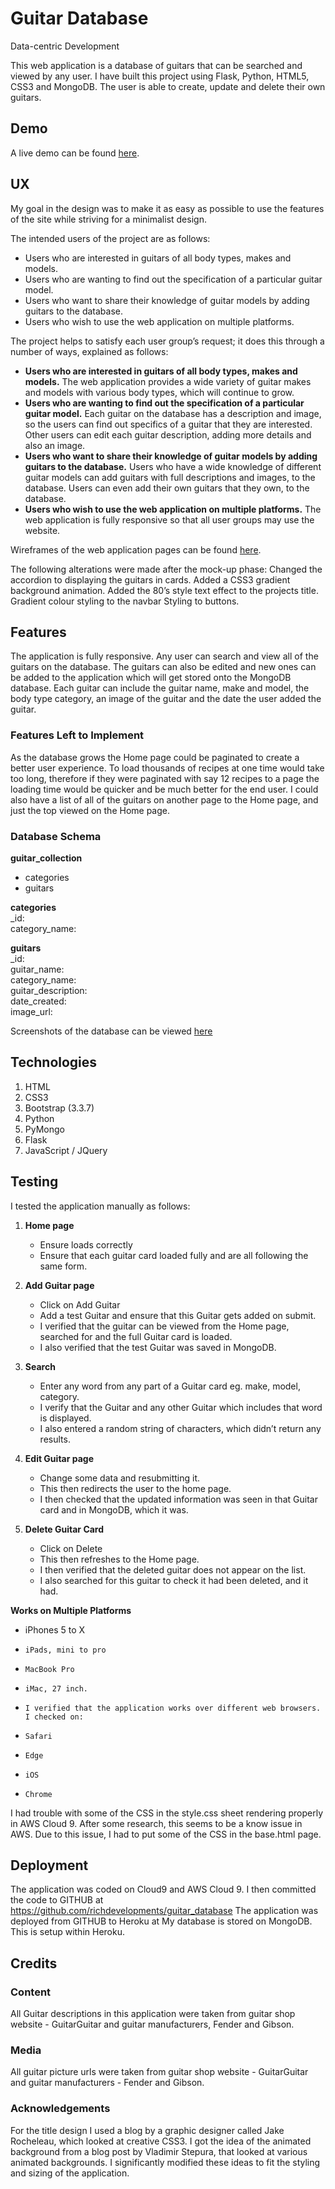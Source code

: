 # Guitar Database
Data-centric Development

This web application is a database of guitars that can be searched and viewed by any user. I have built this project using Flask, Python, HTML5, CSS3 and MongoDB.
The user is able to create, update and delete their own guitars.


## Demo
A live demo can be found [here](https://www.haleyschafer.com/).


## UX
My goal in the design was to make it as easy as possible to use the features of the site while striving for a minimalist design.

The intended users of the project are as follows:
- Users who are interested in guitars of all body types, makes and models.
- Users who are wanting to find out the specification of a particular guitar model.
- Users who want to share their knowledge of guitar models by adding guitars to the database.
- Users who wish to use the web application on multiple platforms.

The project helps to satisfy each user group’s request; it does this through a number of ways, explained as follows:
- **Users who are interested in guitars of all body types, makes and models.**
The web application provides a wide variety of guitar makes and models with various body types, which will continue to grow.
- **Users who are wanting to find out the specification of a particular guitar model.**
Each guitar on the database has a description and image, so the users can find out specifics of a guitar that they are interested. Other users can edit each guitar description, adding more details and also an image.
- **Users who want to share their knowledge of guitar models by adding guitars to the database.**
Users who have a wide knowledge of different guitar models can add guitars with full descriptions and images, to the database. Users can even add their own guitars that they own, to the database.
- **Users who wish to use the web application on multiple platforms.**
The web application is fully responsive so that all user groups may use the website.

Wireframes of the web application pages can be found [here](https://imgur.com/a/Vudbvck).

The following alterations were made after the mock-up phase:
Changed the accordion to displaying the guitars in cards.
Added a CSS3 gradient background animation.
Added the 80’s style text effect to the projects title.
Gradient colour styling to the navbar
Styling to buttons.


## Features
The application is fully responsive. Any user can search and view all of the guitars on the database. The guitars can also be edited and new ones can be added to the application which will get stored onto the MongoDB database. Each guitar can include the guitar name, make and model, the body type category, an image of the guitar and the date the user added the guitar.

### Features Left to Implement
As the database grows the Home page could be paginated to create a better user experience. To load thousands of recipes at one time would take too long, therefore if they were paginated with say 12 recipes to a page the loading time would be quicker and be much better for the end user.
I could also have a list of all of the guitars on another page to the Home page, and just the top viewed on the Home page.

### Database Schema
**guitar_collection**
- categories
- guitars

**categories**<br>
 _id:<br>
category_name:

**guitars**<br>
_id:<br>
guitar_name:<br>
category_name:<br>
guitar_description:<br>
date_created:<br>
image_url:

Screenshots of the database can be viewed [here](https://imgur.com/a/h1Ssf6e)

## Technologies
1. HTML
2. CSS3
3. Bootstrap (3.3.7)
4. Python
5. PyMongo
6. Flask
7. JavaScript / JQuery


## Testing
I tested the application manually as follows:

1. **Home page**
    * Ensure loads correctly
    * Ensure that each guitar card loaded fully and are all following the same form.

2. **Add Guitar page**
    * Click on Add Guitar
    * Add a test Guitar and ensure that this Guitar gets added on submit.
    * I verified that the guitar can be viewed from the Home page, searched for and the full Guitar card is loaded.
    * I also verified that the test Guitar was saved in MongoDB.

3. **Search**
    * Enter any word from any part of a Guitar card eg. make, model, category.
    * I verify that the Guitar and any other Guitar which includes that word is displayed.
    * I also entered a random string of characters, which didn’t return any results.

4. **Edit Guitar page**
    * Change some data and resubmitting it.
    * This then redirects the user to the home page.
    * I then checked that the updated information was seen in that Guitar card and in MongoDB, which it was.

5. **Delete Guitar Card**
    * Click on Delete
    * This then refreshes to the Home page.
    * I then verified that the deleted guitar does not appear on the list.
    * I also searched for this guitar to check it had been deleted, and it had.


  **Works on Multiple Platforms**
- 	iPhones 5 to X
-     iPads, mini to pro
-     MacBook Pro
-     iMac, 27 inch.
-     I verified that the application works over different web browsers. I checked on:
-     Safari
-     Edge
-     iOS
-     Chrome

I had trouble with some of the CSS in the style.css sheet rendering properly in AWS Cloud 9. After some research, this seems to be a know issue in AWS.
Due to this issue, I had to put some of the CSS in the base.html page.


## Deployment
The application was coded on Cloud9 and AWS Cloud 9. I then committed the code to GITHUB at https://github.com/richdevelopments/guitar_database
The application was deployed from GITHUB to Heroku at
My database is stored on MongoDB. This is setup within Heroku.


## Credits

### Content
All Guitar descriptions in this application were taken from guitar shop website - GuitarGuitar and guitar manufacturers, Fender and Gibson.

### Media
All guitar picture urls were taken from guitar shop website - GuitarGuitar and guitar manufacturers - Fender and Gibson.

### Acknowledgements
For the title design I used a blog by a graphic designer called Jake Rocheleau, which looked at creative CSS3.
I got the idea of the animated background from a blog post by Vladimir Stepura, that looked at various animated backgrounds.
I significantly modified these ideas to fit the styling and sizing of the application.
